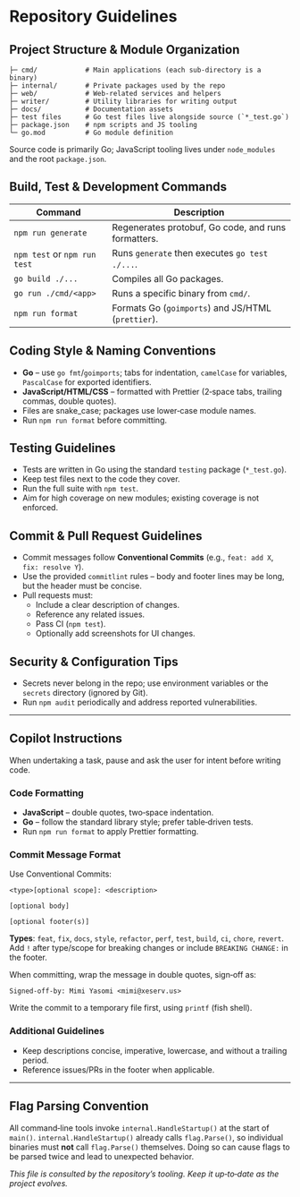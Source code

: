 # Repository Guidelines

## Project Structure & Module Organization

```text
├─ cmd/            # Main applications (each sub‑directory is a binary)
├─ internal/       # Private packages used by the repo
├─ web/            # Web‑related services and helpers
├─ writer/         # Utility libraries for writing output
├─ docs/           # Documentation assets
├─ test files      # Go test files live alongside source (`*_test.go`)
├─ package.json    # npm scripts and JS tooling
└─ go.mod          # Go module definition
```

Source code is primarily Go; JavaScript tooling lives under `node_modules` and the root `package.json`.

## Build, Test & Development Commands

| Command                      | Description                                         |
| ---------------------------- | --------------------------------------------------- |
| `npm run generate`           | Regenerates protobuf, Go code, and runs formatters. |
| `npm test` or `npm run test` | Runs `generate` then executes `go test ./...`.      |
| `go build ./...`             | Compiles all Go packages.                           |
| `go run ./cmd/<app>`         | Runs a specific binary from `cmd/`.                 |
| `npm run format`             | Formats Go (`goimports`) and JS/HTML (`prettier`).  |

## Coding Style & Naming Conventions

- **Go** – use `go fmt`/`goimports`; tabs for indentation, `camelCase` for variables, `PascalCase` for exported identifiers.
- **JavaScript/HTML/CSS** – formatted with Prettier (2‑space tabs, trailing commas, double quotes).
- Files are snake_case; packages use lower‑case module names.
- Run `npm run format` before committing.

## Testing Guidelines

- Tests are written in Go using the standard `testing` package (`*_test.go`).
- Keep test files next to the code they cover.
- Run the full suite with `npm test`.
- Aim for high coverage on new modules; existing coverage is not enforced.

## Commit & Pull Request Guidelines

- Commit messages follow **Conventional Commits** (e.g., `feat: add X`, `fix: resolve Y`).
- Use the provided `commitlint` rules – body and footer lines may be long, but the header must be concise.
- Pull requests must:
  - Include a clear description of changes.
  - Reference any related issues.
  - Pass CI (`npm test`).
  - Optionally add screenshots for UI changes.

## Security & Configuration Tips

- Secrets never belong in the repo; use environment variables or the `secrets` directory (ignored by Git).
- Run `npm audit` periodically and address reported vulnerabilities.

---

## Copilot Instructions

When undertaking a task, pause and ask the user for intent before writing code.

### Code Formatting

- **JavaScript** – double quotes, two‑space indentation.
- **Go** – follow the standard library style; prefer table‑driven tests.
- Run `npm run format` to apply Prettier formatting.

### Commit Message Format

Use Conventional Commits:

```text
<type>[optional scope]: <description>

[optional body]

[optional footer(s)]
```

**Types**: `feat`, `fix`, `docs`, `style`, `refactor`, `perf`, `test`, `build`, `ci`, `chore`, `revert`.
Add `!` after type/scope for breaking changes or include `BREAKING CHANGE:` in the footer.

When committing, wrap the message in double quotes, sign‑off as:

```text
Signed-off-by: Mimi Yasomi <mimi@xeserv.us>
```

Write the commit to a temporary file first, using `printf` (fish shell).

### Additional Guidelines

- Keep descriptions concise, imperative, lowercase, and without a trailing period.
- Reference issues/PRs in the footer when applicable.

---

## Flag Parsing Convention

All command‑line tools invoke `internal.HandleStartup()` at the start of `main()`.
`internal.HandleStartup()` already calls `flag.Parse()`, so individual binaries
must **not** call `flag.Parse()` themselves. Doing so can cause flags to be
parsed twice and lead to unexpected behavior.

_This file is consulted by the repository’s tooling. Keep it up‑to‑date as the project evolves._
